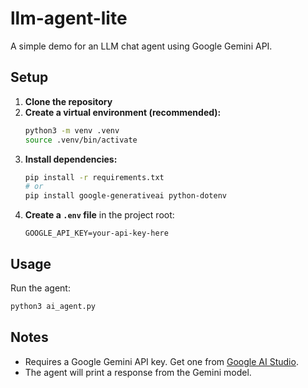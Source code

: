 # llm-agent-lite

A simple demo for an LLM chat agent using Google Gemini API.

## Setup

1. **Clone the repository**
2. **Create a virtual environment (recommended):**
   ```bash
   python3 -m venv .venv
   source .venv/bin/activate
   ```
3. **Install dependencies:**
   ```bash
   pip install -r requirements.txt
   # or
   pip install google-generativeai python-dotenv
   ```
4. **Create a `.env` file** in the project root:
   ```
   GOOGLE_API_KEY=your-api-key-here
   ```

## Usage

Run the agent:
```bash
python3 ai_agent.py
```

## Notes
- Requires a Google Gemini API key. Get one from [Google AI Studio](https://aistudio.google.com/app/apikey).
- The agent will print a response from the Gemini model.
